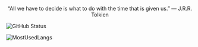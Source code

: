   <p align="center" font-size="16px" >
   “All we have to decide is what to do with the time that is given us.” ― J.R.R. Tolkien </div>
   </p>

![GitHub Status](https://github-readme-stats.vercel.app/api?username=Mateus-Kent&count_private=true&theme=nightowl&show_icons=true)

![MostUsedLangs](https://github-readme-stats.vercel.app/api/top-langs/?username=Mateus-Kent&theme=nightowl&layout=compact&langs_count=8)




